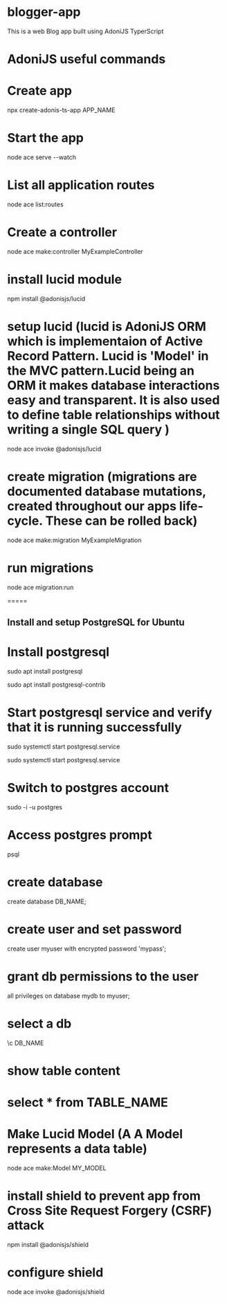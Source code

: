 # blogger-app
This is a web Blog app built using AdoniJS TyperScript

# AdoniJS useful commands

# Create app
 npx create-adonis-ts-app APP_NAME
 
# Start the app
 node ace serve --watch
 
# List all application routes
 node ace list:routes
 
# Create a controller
 node ace make:controller MyExampleController

# install lucid module
 npm install @adonisjs/lucid

# setup lucid (lucid is AdoniJS ORM which is implementaion of Active Record Pattern. Lucid is 'Model' in the MVC pattern.Lucid being an ORM it makes database interactions easy and transparent. It is also used to define table relationships without writing a single SQL query )
 node ace invoke @adonisjs/lucid

# create migration (migrations are documented database mutations, created throughout our apps life-cycle. These can be rolled back)
 node ace make:migration MyExampleMigration

# run migrations
 node ace migration:run
 

=====
## Install and setup PostgreSQL for Ubuntu

# Install postgresql
 sudo apt install postgresql

 sudo apt install postgresql-contrib
  
# Start postgresql service and verify that it is running successfully
 sudo systemctl start postgresql.service

 sudo systemctl start postgresql.service

# Switch to postgres account
 sudo -i -u postgres

# Access postgres prompt
 psql

# create database
 create database DB_NAME;

# create user and set password
 create user myuser with encrypted password 'mypass';

# grant db permissions to the user
  all privileges on database mydb to myuser;

# select a db
 \c DB_NAME

# show table content
 select * from TABLE_NAME
=====

# Make Lucid Model (A A Model represents a data table)
 node ace make:Model MY_MODEL


# install shield to prevent app from Cross Site Request Forgery (CSRF) attack 
 npm install @adonisjs/shield

# configure shield
 node ace invoke @adonisjs/shield